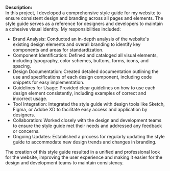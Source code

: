 <strong>Description:</strong><br/>
In this project, I developed a comprehensive style guide for my website to ensure consistent design and branding across all pages and elements. The style guide serves as a reference for designers and developers to maintain a cohesive visual identity. My responsibilities included:
<ul>
<li>Brand Analysis: Conducted an in-depth analysis of the website's existing design elements and overall branding to identify key components and areas for standardization.</li>
<li>Component Identification: Defined and cataloged all visual elements, including typography, color schemes, buttons, forms, icons, and spacing.</li>
<li>Design Documentation: Created detailed documentation outlining the use and specifications of each design component, including code snippets for easy implementation.</li>
<li>Guidelines for Usage: Provided clear guidelines on how to use each design element consistently, including examples of correct and incorrect usage.</li>
<li>Tool Integration: Integrated the style guide with design tools like Sketch, Figma, or Adobe XD to facilitate easy access and application by designers.</li>
<li>Collaboration: Worked closely with the design and development teams to ensure the style guide met their needs and addressed any feedback or concerns.</li>
<li>Ongoing Updates: Established a process for regularly updating the style guide to accommodate new design trends and changes in branding.</li>
</ul>
The creation of this style guide resulted in a unified and professional look for the website, improving the user experience and making it easier for the design and development teams to maintain consistency.
